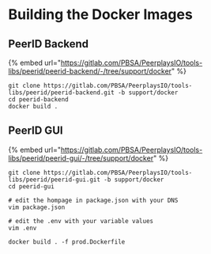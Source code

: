 # Building the Docker Images

## PeerID Backend

{% embed url="https://gitlab.com/PBSA/PeerplaysIO/tools-libs/peerid/peerid-backend/-/tree/support/docker" %}

```text
git clone https://gitlab.com/PBSA/PeerplaysIO/tools-libs/peerid/peerid-backend.git -b support/docker
cd peerid-backend
docker build .
```

## PeerID GUI

{% embed url="https://gitlab.com/PBSA/PeerplaysIO/tools-libs/peerid/peerid-gui/-/tree/support/docker" %}

```text
git clone https://gitlab.com/PBSA/PeerplaysIO/tools-libs/peerid/peerid-gui.git -b support/docker
cd peerid-gui

# edit the hompage in package.json with your DNS
vim package.json

# edit the .env with your variable values
vim .env

docker build . -f prod.Dockerfile
```


